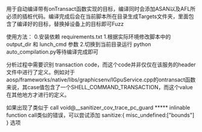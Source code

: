 用于自动编译带有onTransact函数实现的目标，编译同时会添加ASAN以及AFL所必须的插桩代码。编译完成后会在当前脚本所在目录生成Targets文件夹，里面包含了编译好的目标，替换掉设备上的目标即可Fuzz

使用方法： 
0.安装依赖 requirements.txt
1.根据实际环境修改脚本中的 output_dir 和 lunch_cmd 参数
2.切换到当前目录运行 python auto_compilation.py等待编译完成即可


分析过程中需要识别 transaction code，而这个code并非仅仅在该服务的header文件中进行了定义。例如对于aosp/frameworks/native/libs/graphicsenv/IGpuService.cpp的ontransact函数来说，其case值包含了一个SHELL_COMMAND_TRANSACTION，而这个value在其他地方才进行的定义。

如果出现了类似于 call void@__sanitizer_cov_trace_pc_guard ***** inlinable function call类似的错误，可以尝试添加
sanitize:{
misc_undefined:["bounds"]
}
选项